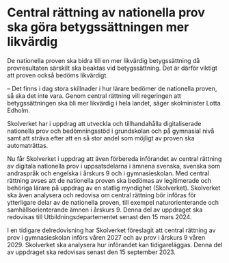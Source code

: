 # Central rättning av nationella prov ska göra betygssättningen mer likvärdig

De nationella proven ska bidra till en mer likvärdig betygssättning då provresultaten särskilt ska beaktas vid betygssättning. Det är därför viktigt att proven också bedöms likvärdigt.

– Det finns i dag stora skillnader i hur lärare bedömer de nationella proven, så ska det inte vara. Genom central rättning vill regeringen att betygssättningen ska bli mer likvärdig i hela landet, säger skolminister Lotta Edholm.

Skolverket har i uppdrag att utveckla och tillhandahålla digitaliserade nationella prov och bedömningsstöd i grundskolan och på gymnasial nivå samt att sträva efter att en så stor andel som möjligt av proven ska automaträttas.

Nu får Skolverket i uppdrag att även förbereda införandet av central rättning av digitala nationella prov i uppsatsdelarna i ämnena svenska, svenska som andraspråk och engelska i årskurs 9 och i gymnasieskolan. Med central rättning avses att de nationella proven ska bedömas av legitimerade och behöriga lärare på uppdrag av en statlig myndighet (Skolverket). Skolverket ska även analysera och redovisa om central rättning bör införas för ytterligare delar av de nationella proven, till exempel naturorienterande och samhällsorienterande ämnen i årskurs 9. Denna del av uppdraget ska redovisas till Utbildningsdepartementet senast den 15 mars 2024.

I en tidigare delredovisning har Skolverket föreslagit att central rättning av prov i gymnasieskolan införs våren 2027 och av prov i årskurs 9 våren 2029. Skolverket ska analysera hur införandet kan tidigareläggas. Denna del av uppdraget ska redovisas senast den 15 september 2023.
